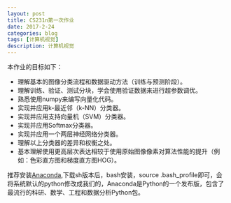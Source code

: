 ```yaml
---
layout: post
title: CS231n第一次作业
date: 2017-2-24
categories: blog
tags: [计算机视觉]
description: 计算机视觉
---
```


本作业的目标如下：

- 理解基本的图像分类流程和数据驱动方法（训练与预测阶段）。
- 理解训练、验证、测试分块，学会使用验证数据来进行超参数调优。
- 熟悉使用numpy来编写向量化代码。
- 实现并应用k-最近邻（k-NN）分类器。
- 实现并应用支持向量机（SVM）分类器。
- 实现并应用Softmax分类器。
- 实现并应用一个两层神经网络分类器。
- 理解以上分类器的差异和权衡之处。
- 基本理解使用更高层次表达相较于使用原始图像像素对算法性能的提升（例如：色彩直方图和梯度直方图HOG）。

推荐安装[Anaconda](http://link.zhihu.com/?target=https%3A//www.continuum.io/downloads),下载sh版本后，bash安装，source .bash_profile即可，会将系统默认的python修改成我们的，Anaconda是Python的一个发布版，包含了最流行的科研、数学、工程和数据分析Python包。

